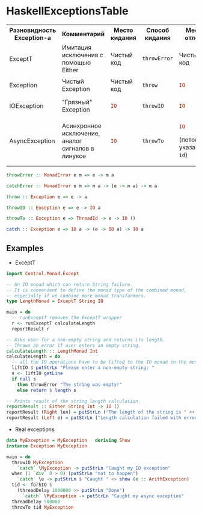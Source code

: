 # HaskellExceptionsTable
<table>
<tr>
  <th> Разновидность Exception-а </th> <th> Комментарий </th>  <th> Место кидания </th> <th> Способ кидания </th> <th> Место отлова </th> <th> Способ поимки </th>
</tr>
<tr> 
  <td> ExceptT                   </td> <td> Имитация исключения с помощью Either </td> <td> Чистый код </td> <td> 

```haskell
throwError
```
</td> <td> Чистый код </td> <td> 

```haskell
catchError
``` 
</td>
</tr>
<tr> <td> Exception                 </td> <td> Чистый Exception </td> <td> Чистый код </td> <td> 

```haskell
throw
```
</td> <td> 

```haskell
IO
```
</td> <td>
 
```haskell
catch
```
</td>
</tr>
<tr> <td> IOException               </td> <td> "Грязный" Exception </td> <td> 
   
```haskell
IO
```
</td> <td> 

```haskell
throwIO
```
</td> <td>  

```haskell
IO
```
</td> <td> 

```haskell
catch
```  
</td> </tr>
<tr> <td> AsyncException            </td> <td> Асинхронное исключение, аналог сигналов в линуксе </td> <td>  

```haskell
IO
```
</td> <td> 

```haskell
throwTo
```
</td> <td> 
 
```haskell
IO
```
(поток с указанным `id`) </td> <td> 
 
```haskell
catch
```
</td>  </tr>
</table>

```haskell
throwError :: MonadError e m => e -> m a
```

```haskell
catchError :: MonadError e m => m a -> (e -> m a) -> m a
``` 

```haskell
throw :: Exception e => e -> a
```

```haskell
throwIO :: Exception e => e -> IO a
```

```haskell
throwTo :: Exception e => ThreadId -> e -> IO ()
```

```haskell
catch :: Exception e => IO a -> (e -> IO a) -> IO a
```

## Examples

* ExceptT

```haskell
import Control.Monad.Except

-- An IO monad which can return String failure.
-- It is convenient to define the monad type of the combined monad,
-- especially if we combine more monad transformers.
type LengthMonad = ExceptT String IO

main = do
  -- runExceptT removes the ExceptT wrapper
  r <- runExceptT calculateLength
  reportResult r

-- Asks user for a non-empty string and returns its length.
-- Throws an error if user enters an empty string.
calculateLength :: LengthMonad Int
calculateLength = do
  -- all the IO operations have to be lifted to the IO monad in the monad stack
  liftIO $ putStrLn "Please enter a non-empty string: "
  s <- liftIO getLine
  if null s
    then throwError "The string was empty!"
    else return $ length s

-- Prints result of the string length calculation.
reportResult :: Either String Int -> IO ()
reportResult (Right len) = putStrLn ("The length of the string is " ++ (show len))
reportResult (Left e) = putStrLn ("Length calculation failed with error: " ++ (show e))
```

* Real exceptions
```haskell
data MyException = MyException   deriving Show
instance Exception MyException

main = do
  throwIO MyException
    `catch` \MyException -> putStrLn "Caught my IO exception"
  when (1 `div` 0 > 0) (putStrLn "not to happen")
    `catch` \e -> putStrLn $ "Caught " <> show (e :: ArithException)
  tid <- forkIO $
    (threadDelay 1000000 >> putStrLn "Done")
      `catch` \MyException -> putStrLn "Caught my async exception"
  threadDelay 500000
  throwTo tid MyException
```
